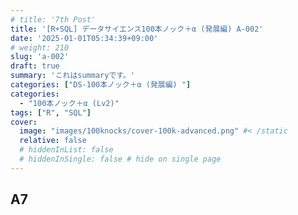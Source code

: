 ```yaml
---
# title: '7th Post'
title: '[R+SQL] データサイエンス100本ノック＋α (発展編) A-002'
date: '2025-01-01T05:34:39+09:00'
# weight: 210
slug: 'a-002'
draft: true
summary: 'これはsummaryです。'
categories: ["DS-100本ノック＋α (発展編) "]
categories: 
  - "100本ノック＋α (Lv2)"
tags: ["R", "SQL"]
cover:
  image: "images/100knocks/cover-100k-advanced.png" #< /static
  relative: false
  # hiddenInList: false
  # hiddenInSingle: false # hide on single page
---
```


## A7

